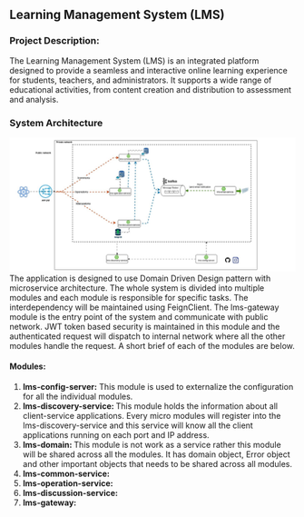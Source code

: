 ## Learning Management System (LMS)
### Project Description:
The Learning Management System (LMS) is an integrated platform designed to provide a seamless and interactive online learning experience for students, teachers, and administrators. It supports a wide range of educational activities, from content creation and distribution to assessment and analysis.
### System Architecture
![Microservice based architecture](./diagram/lms-architecture.jpg)
The application is designed to use Domain Driven Design pattern with microservice architecture. The whole system is divided into multiple modules and each module is responsible for specific tasks. The interdependency will be maintained using FeignClient. The lms-gateway module is the entry point of the system and communicate with public network. JWT token based security is maintained in this module and the authenticated request will dispatch to internal network where all the other modules handle the request. A short brief of each of the modules are below. 
#### Modules:
1. <b> lms-config-server:</b> This module is used to externalize the configuration for all the individual modules.  
2. <b> lms-discovery-service: </b> This module holds the information about all client-service applications. Every micro modules will register into the lms-discovery-service and this service will know all the client applications running on each port and IP address.
3. <b> lms-domain: </b> This module is not work as a service rather this module will be shared across all the modules. It has domain object, Error object and other important objects that needs to be shared across all modules.
4. <b> lms-common-service: </b>
5. <b> lms-operation-service: </b>
6. <b> lms-discussion-service: </b>
7. <b> lms-gateway: </b>

